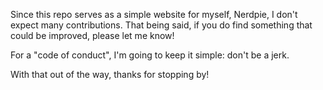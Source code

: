 Since this repo serves as a simple website for myself, Nerdpie, I don't expect many contributions.  That being said, if you do find something that could be improved, please let me know!

For a "code of conduct", I'm going to keep it simple: don't be a jerk.

With that out of the way, thanks for stopping by!
